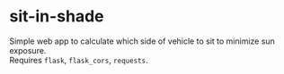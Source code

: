 # sit-in-shade
Simple web app to calculate which side of vehicle to sit to minimize sun exposure.  
Requires `flask`, `flask_cors`, `requests`.

